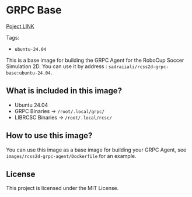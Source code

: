 # GRPC Base
[Poject LINK](https://github.com/sadraiiali/SS2D-GRPC-BASE)

Tags: 
- `ubuntu-24.04`

This is a base image for building the GRPC Agent for the RoboCup Soccer Simulation 2D.
You can use it by address : `sadraiiali/rcss2d-grpc-base:ubuntu-24.04`.


  
## What is included in this image?
- Ubuntu 24.04
- GRPC Binaries -> `/root/.local/grpc/`
- LIBRCSC Binaries -> `/root/.local/rcsc/`


## How to use this image?
You can use this image as a base image for building your GRPC Agent, see `images/rcss2d-grpc-agent/Dockerfile` for an example.



## License
This project is licensed under the MIT License.